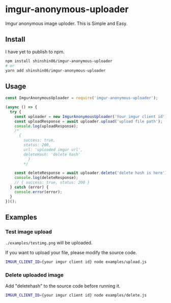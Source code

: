 # imgur-anonymous-uploader

Imgur anonymous image uploder. This is Simple and Easy.

## Install

I have yet to publish to npm.

```bash
npm install shinshin86/imgur-anonymous-uploader
# or
yarn add shinshin86/imgur-anonymous-uploader
```

## Usage

```js
const ImgurAnonymousUploader = require('imgur-anonymous-uploader');

(async () => {
  try {
    const uploader = new ImgurAnonymousUploader('Your imgur client id');
    const uploadResponse = await uploader.upload('upload file path');
    console.log(uploadResponse);
    /*
      {
        success: true,
        status: 200,
        url: 'uploaded imgur url',
        deleteHash: 'delete hash'
		  }
		*/

    const deleteResponse = await uploader.delete('delete hash is here');
    console.log(deleteResponse);
    // { success: true, status: 200 }
  } catch (error) {
    console.error(error);
  }
})();
```

## Examples

### Test image upload

`./examples/testimg.png` will be uploaded.

If you want to upload your file, please modify the source code.

```bash
IMGUR_CLIENT_ID={your imgur client id} node examples/upload.js
```

### Delete uploaded image

Add "deletehash" to the source code before running it.

```bash
IMGUR_CLIENT_ID={your imgur client id} node examples/delete.js
```
